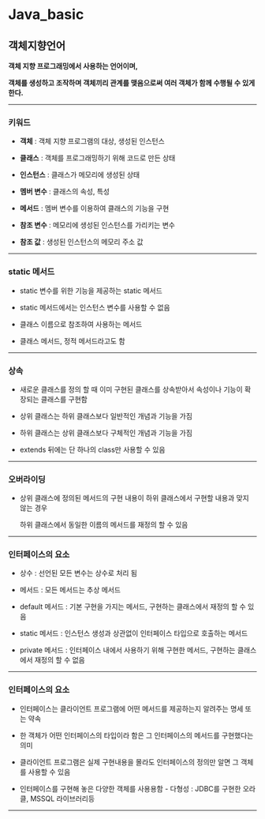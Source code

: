 # Java_basic
## **객체지향언어**
**객체 지향 프로그래밍에서 사용하는 언어이며,**

**객체를 생성하고 조작하며 객체끼리 관계를 맺음으로써 여러 객체가 함께 수행될 수 있게 한다.**
___

### 키워드
- **객체** : 객체 지향 프로그램의 대상, 생성된 인스턴스  

- **클래스** : 객체를 프로그래밍하기 위해 코드로 만든 상태  

- **인스턴스** : 클래스가 메모리에 생성된 상태  

- **멤버 변수** : 클래스의 속성, 특성  

- **메서드** : 멤버 변수를 이용하여 클래스의 기능을 구현  

- **참조 변수** : 메모리에 생성된 인스턴스를 가리키는 변수  

- **참조 값** : 생성된 인스턴스의 메모리 주소 값  
___
### static 메서드
- static 변수를 위한 기능을 제공하는 static 메서드

- static 메서드에서는 인스턴스 변수를 사용할 수 없음

- 클래스 이름으로 참조하여 사용하는 메서드

- 클래스 메서드, 정적 메서드라고도 함  
___
### 상속
- 새로운 클래스를 정의 할 때 이미 구현된 클래스를 상속받아서 속성이나 기능이 확장되는 클래스를 구현함

- 상위 클래스는 하위 클래스보다 일반적인 개념과 기능을 가짐

- 하위 클래스는 상위 클래스보다 구체적인 개념과 기능을 가짐

- extends 뒤에는 단 하나의  class만 사용할 수 있음
___
### 오버라이딩
- 상위 클래스에 정의된 메서드의 구현 내용이 하위 클래스에서 구현할 내용과 맞지 않는 경우

    하위 클래스에서 동일한 이름의 메서드를 재정의 할 수 있음
___
### 인터페이스의 요소
- 상수 : 선언된 모든 변수는 상수로 처리 됨

- 메서드 : 모든 메서드는 추상 메서드

- default 메서드 : 기본 구현을 가지는 메서드, 구현하는 클래스에서 재정의 할 수 있음

- static 메서드 : 인스턴스 생성과 상관없이 인터페이스 타입으로 호출하는 메서드

- private 메서드 : 인터페이스 내에서 사용하기 위해 구현한 메서드, 구현하는 클래스에서 재정의 할 수 없음
___
### 인터페이스의 요소
- 인터페이스는 클라이언트 프로그램에 어떤 메서드를 제공하는지 알려주는 명세 또는 약속

- 한 객체가 어떤 인터페이스의 타입이라 함은 그 인터페이스의 메서드를 구현했다는 의미

- 클라이언트 프로그램은 실제 구현내용을 몰라도 인터페이스의 정의만 알면 그 객체를 사용할 수 있음

- 인터페이스를 구현해 놓은 다양한 객체를 사용용함 - 다형성 : JDBC를 구현한 오라클, MSSQL 라이브러리등
___

